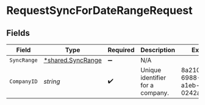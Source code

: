 # RequestSyncForDateRangeRequest


## Fields

| Field                                                 | Type                                                  | Required                                              | Description                                           | Example                                               |
| ----------------------------------------------------- | ----------------------------------------------------- | ----------------------------------------------------- | ----------------------------------------------------- | ----------------------------------------------------- |
| `SyncRange`                                           | [*shared.SyncRange](../../models/shared/syncrange.md) | :heavy_minus_sign:                                    | N/A                                                   |                                                       |
| `CompanyID`                                           | *string*                                              | :heavy_check_mark:                                    | Unique identifier for a company.                      | 8a210b68-6988-11ed-a1eb-0242ac120002                  |